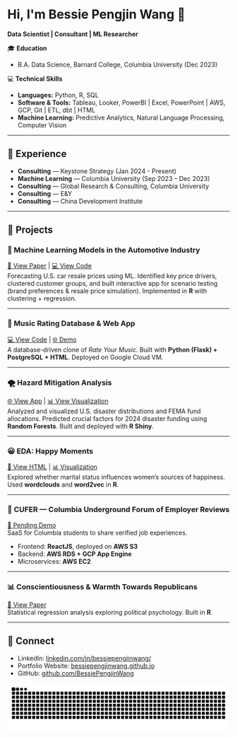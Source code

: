 # Hi, I'm Bessie Pengjin Wang 👋

**Data Scientist | Consultant | ML Researcher**

🎓 **Education**  
- B.A. Data Science, Barnard College, Columbia University (Dec 2023)

💻 **Technical Skills**  
- **Languages:** Python, R, SQL
- **Software & Tools:** Tableau, Looker, PowerBI | Excel, PowerPoint | AWS, GCP, Git | ETL, dbt | HTML
- **Machine Learning:** Predictive Analytics, Natural Language Processing, Computer Vision

---

## 💼 Experience
- **Consulting** — Keystone Strategy (Jan 2024 - Present)  
- **Machine Learning** — Columbia University (Sep 2023 – Dec 2023)  
- **Consulting** — Global Research & Consulting, Columbia University  
- **Consulting** — E&Y
- **Consulting** — China Development Institute  

---

## 🚀 Projects

### 🚗 Machine Learning Models in the Automotive Industry
[📄 View Paper](#) | [💻 View Code](https://github.com/BessiePengjinWang/US-Car-Resale-Price-Prediction)  
Forecasting U.S. car resale prices using ML. Identified key price drivers, clustered customer groups, and built interactive app for scenario testing (brand preferences & resale price simulation). Implemented in **R** with clustering + regression.

---

### 🎵 Music Rating Database & Web App
[💻 View Code](https://github.com/BessiePengjinWang/Music-Rating-Database-Project) | [🌐 Demo](#)  
A database-driven clone of *Rate Your Music*. Built with **Python (Flask) + PostgreSQL + HTML**. Deployed on Google Cloud VM.  

---

### 🌪️ Hazard Mitigation Analysis
[🌐 View App](#) | [📊 View Visualization](#)  
Analyzed and visualized U.S. disaster distributions and FEMA fund allocations. Predicted crucial factors for 2024 disaster funding using **Random Forests**. Built and deployed with **R Shiny**.  

---

### 😀 EDA: Happy Moments
[📄 View HTML](#) | [📊 Visualization](#)  
Explored whether marital status influences women’s sources of happiness. Used **wordclouds** and **word2vec** in **R**.  

---

### 💼 CUFER — Columbia Underground Forum of Employer Reviews
[🚧 Pending Demo](#)  
SaaS for Columbia students to share verified job experiences.  
- Frontend: **ReactJS**, deployed on **AWS S3**  
- Backend: **AWS RDS + GCP App Engine**  
- Microservices: **AWS EC2**  

---

### 📊 Conscientiousness & Warmth Towards Republicans
[📄 View Paper](#)  
Statistical regression analysis exploring political psychology. Built in **R**.

---

## 🔗 Connect
- LinkedIn: [linkedin.com/in/bessiepengjinwang/](https://www.linkedin.com/in/bessiepengjinwang/)
- Portfolio Website: [bessiepengjinwang.github.io](https://bessiepengjinwang.github.io)  
- GitHub: [github.com/BessiePengjinWang](https://github.com/BessiePengjinWang)

 <picture>
  <source media="(prefers-color-scheme: dark)" srcset="https://raw.githubusercontent.com/BessiePengjinWang/BessiePengjinWang/output/github-snake-dark.svg" />
  <source media="(prefers-color-scheme: light)" srcset="https://raw.githubusercontent.com/BessiePengjinWang/BessiePengjinWang/output/github-snake.svg" />
  <img alt="github-snake" src="https://raw.githubusercontent.com/BessiePengjinWang/BessiePengjinWang/output/github-snake.svg" />
</picture>
